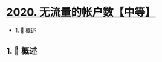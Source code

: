 # [2020. 无流量的帐户数【中等】](https://github.com/Tdahuyou/TNotes.leetcode/tree/main/notes/2020.%20%E6%97%A0%E6%B5%81%E9%87%8F%E7%9A%84%E5%B8%90%E6%88%B7%E6%95%B0%E3%80%90%E4%B8%AD%E7%AD%89%E3%80%91)

<!-- region:toc -->

- [1. 📝 概述](#1--概述)

<!-- endregion:toc -->

## 1. 📝 概述
